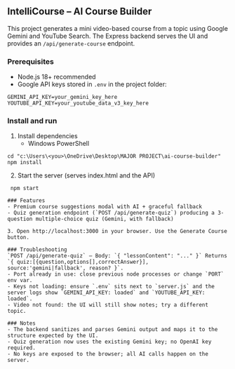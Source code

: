 ## IntelliCourse – AI Course Builder

This project generates a mini video-based course from a topic using Google Gemini and YouTube Search. The Express backend serves the UI and provides an `/api/generate-course` endpoint.

### Prerequisites
- Node.js 18+ recommended
- Google API keys stored in `.env` in the project folder:

```
GEMINI_API_KEY=your_gemini_key_here
YOUTUBE_API_KEY=your_youtube_data_v3_key_here
```

### Install and run
1. Install dependencies
	- Windows PowerShell
```
cd "c:\Users\<you>\OneDrive\Desktop\MAJOR PROJECT\ai-course-builder"
npm install
```

2. Start the server (serves index.html and the API)
```
 npm start

### Features
- Premium course suggestions modal with AI + graceful fallback
- Quiz generation endpoint (`POST /api/generate-quiz`) producing a 3-question multiple-choice quiz (Gemini, with fallback)

3. Open http://localhost:3000 in your browser. Use the Generate Course button.

### Troubleshooting
`POST /api/generate-quiz` – Body: `{ "lessonContent": "..." }` Returns `{ quiz:[{question,options[],correctAnswer}], source:'gemini|fallback', reason? }`.
- Port already in use: close previous node processes or change `PORT` env var.
- Keys not loading: ensure `.env` sits next to `server.js` and the server logs show `GEMINI_API_KEY: loaded` and `YOUTUBE_API_KEY: loaded`.
- Video not found: the UI will still show notes; try a different topic.

### Notes
- The backend sanitizes and parses Gemini output and maps it to the structure expected by the UI.
- Quiz generation now uses the existing Gemini key; no OpenAI key required.
- No keys are exposed to the browser; all AI calls happen on the server.